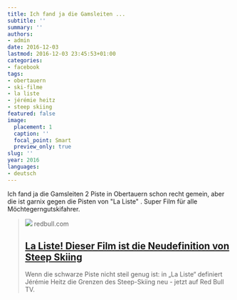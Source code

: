 ```yaml
---
title: Ich fand ja die Gamsleiten ...
subtitle: ''
summary: ''
authors:
- admin
date: 2016-12-03
lastmod: 2016-12-03 23:45:53+01:00
categories:
- facebook
tags:
- obertauern
- ski-filme
- la liste
- jérémie heitz
- steep skiing
featured: false
image:
  placement: 1
  caption: ''
  focal_point: Smart
  preview_only: true
slug: ''
year: 2016
languages:
- deutsch
---
```


Ich fand ja die Gamsleiten 2 Piste in Obertauern schon recht gemein, aber die ist garnix gegen die Pisten von "La Liste" . Super Film für alle Möchtegerngutskifahrer.
> [![](https://img.redbull.com/images/c_crop,w_5759,h_2880,x_1,y_0,f_auto,q_auto/c_scale,w_1200/redbullcom/2016/10/20/1331824916802_1/jeremie-heitz-performs-in-the-pennine-alps)](http://www.redbull.com/de/de/snow/stories/1331762163661/video-swiss-skier-j%C3%A9r%C3%A9mie-heitz-steile-abfahrten)
> redbull.com
> ## [La Liste! Dieser Film ist die Neudefinition von Steep Skiing](http://www.redbull.com/de/de/snow/stories/1331762163661/video-swiss-skier-j%C3%A9r%C3%A9mie-heitz-steile-abfahrten)
>
>Wenn die schwarze Piste nicht steil genug ist: in „La Liste“ definiert Jérémie Heitz die Grenzen des Steep-Skiing neu - jetzt auf Red Bull TV.